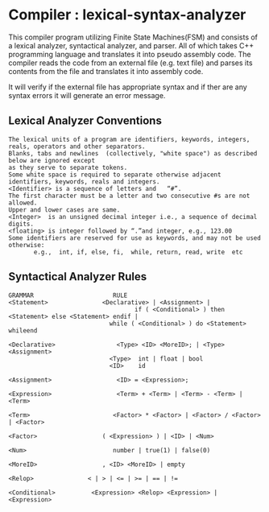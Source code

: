 # Compiler : lexical-syntax-analyzer

This compiler program utilizing Finite State Machines(FSM) and consists of a lexical analyzer, syntactical analyzer, and parser.  All of which takes C++ programming language and translates it into pseudo assembly code. The compiler reads the code from an external file (e.g. text file) and parses its contents from the file and translates it into assembly code.

It will verify if the external file has appropriate syntax and if ther are any syntax errors it will generate an error message. 

## Lexical Analyzer Conventions
```
The lexical units of a program are identifiers, keywords, integers, reals, operators and other separators. 
Blanks, tabs and newlines  (collectively, "white space") as described below are ignored except 
as they serve to separate tokens. 
Some white space is required to separate otherwise adjacent identifiers, keywords, reals and integers.
<Identifier> is a sequence of letters and   “#”. 
The first character must be a letter and two consecutive #s are not allowed. 
Upper and lower cases are same. 
<Integer>  is an unsigned decimal integer i.e., a sequence of decimal digits.
<floating> is integer followed by “.”and integer, e.g., 123.00 
Some identifiers are reserved for use as keywords, and may not be used otherwise:
       e.g.,  int, if, else, fi,  while, return, read, write  etc
```

## Syntactical Analyzer Rules
```
GRAMMAR	                     RULE
<Statement>	              <Declarative> | <Assignment> |
                                   if ( <Conditional> ) then <Statement> else <Statement> endif |
                            while ( <Conditional> ) do <Statement> whileend

<Declarative>	              <Type> <ID> <MoreID>; | <Type> <Assignment>
                            <Type>	int | float | bool
                            <ID>	id
                     
<Assignment>	              <ID> = <Expression>;

<Expression>	              <Term> + <Term> | <Term> - <Term> | <Term>

<Term>	                     <Factor> * <Factor> | <Factor> / <Factor> | <Factor>

<Factor>	              ( <Expression> ) | <ID> | <Num>

<Num>	                     number | true(1) | false(0)

<MoreID>	              , <ID> <MoreID> | empty

<Relop>	              < | > | <= | >= | == | !=

<Conditional> 	       <Expression> <Relop> <Expression> | <Expression>
```
